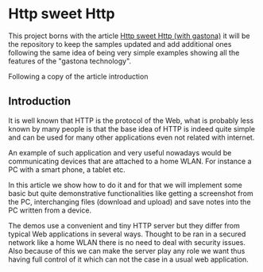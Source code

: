 # Http sweet Http 

This project borns with the article <a href="https://www.codeproject.com/Articles/1188394/Http-sweet-Http-with-gastona">Http sweet Http (with gastona)</a>
it will be the repository to keep the samples updated and add additional ones following the same
idea of being very simple examples showing all the features of the "gastona technology".

Following a copy of the article introduction

## Introduction

It is well known that HTTP is the protocol of the Web, what is probably less known by many people is that the base idea of HTTP is indeed quite simple and can be used for many other applications even not related with internet.

An example of such application and very useful nowadays would be communicating devices that are attached to a home WLAN. For instance a PC with a smart phone, a tablet etc.

In this article we show how to do it and for that we will implement some basic but quite demonstrative functionalities like getting a screenshot from the PC, interchanging files (download and upload) and save notes into the PC written from a device.

The demos use a convenient and tiny HTTP server but they differ from typical Web applications in several ways. Thought to be ran in a secured network like a home WLAN there is no need to deal with security issues. Also because of this we can make the server play any role we want thus having full control of it which can not the case in a usual web application.